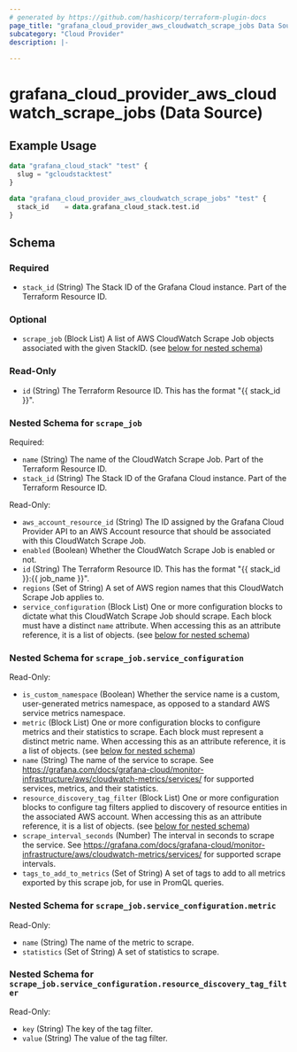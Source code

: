 ```yaml
---
# generated by https://github.com/hashicorp/terraform-plugin-docs
page_title: "grafana_cloud_provider_aws_cloudwatch_scrape_jobs Data Source - terraform-provider-grafana"
subcategory: "Cloud Provider"
description: |-
  
---
```


# grafana_cloud_provider_aws_cloudwatch_scrape_jobs (Data Source)



## Example Usage

```terraform
data "grafana_cloud_stack" "test" {
  slug = "gcloudstacktest"
}

data "grafana_cloud_provider_aws_cloudwatch_scrape_jobs" "test" {
  stack_id    = data.grafana_cloud_stack.test.id
}
```

<!-- schema generated by tfplugindocs -->
## Schema

### Required

- `stack_id` (String) The Stack ID of the Grafana Cloud instance. Part of the Terraform Resource ID.

### Optional

- `scrape_job` (Block List) A list of AWS CloudWatch Scrape Job objects associated with the given StackID. (see [below for nested schema](#nestedblock--scrape_job))

### Read-Only

- `id` (String) The Terraform Resource ID. This has the format "{{ stack_id }}".

<a id="nestedblock--scrape_job"></a>
### Nested Schema for `scrape_job`

Required:

- `name` (String) The name of the CloudWatch Scrape Job. Part of the Terraform Resource ID.
- `stack_id` (String) The Stack ID of the Grafana Cloud instance. Part of the Terraform Resource ID.

Read-Only:

- `aws_account_resource_id` (String) The ID assigned by the Grafana Cloud Provider API to an AWS Account resource that should be associated with this CloudWatch Scrape Job.
- `enabled` (Boolean) Whether the CloudWatch Scrape Job is enabled or not.
- `id` (String) The Terraform Resource ID. This has the format "{{ stack_id }}:{{ job_name }}".
- `regions` (Set of String) A set of AWS region names that this CloudWatch Scrape Job applies to.
- `service_configuration` (Block List) One or more configuration blocks to dictate what this CloudWatch Scrape Job should scrape. Each block must have a distinct `name` attribute. When accessing this as an attribute reference, it is a list of objects. (see [below for nested schema](#nestedblock--scrape_job--service_configuration))

<a id="nestedblock--scrape_job--service_configuration"></a>
### Nested Schema for `scrape_job.service_configuration`

Read-Only:

- `is_custom_namespace` (Boolean) Whether the service name is a custom, user-generated metrics namespace, as opposed to a standard AWS service metrics namespace.
- `metric` (Block List) One or more configuration blocks to configure metrics and their statistics to scrape. Each block must represent a distinct metric name. When accessing this as an attribute reference, it is a list of objects. (see [below for nested schema](#nestedblock--scrape_job--service_configuration--metric))
- `name` (String) The name of the service to scrape. See https://grafana.com/docs/grafana-cloud/monitor-infrastructure/aws/cloudwatch-metrics/services/ for supported services, metrics, and their statistics.
- `resource_discovery_tag_filter` (Block List) One or more configuration blocks to configure tag filters applied to discovery of resource entities in the associated AWS account. When accessing this as an attribute reference, it is a list of objects. (see [below for nested schema](#nestedblock--scrape_job--service_configuration--resource_discovery_tag_filter))
- `scrape_interval_seconds` (Number) The interval in seconds to scrape the service. See https://grafana.com/docs/grafana-cloud/monitor-infrastructure/aws/cloudwatch-metrics/services/ for supported scrape intervals.
- `tags_to_add_to_metrics` (Set of String) A set of tags to add to all metrics exported by this scrape job, for use in PromQL queries.

<a id="nestedblock--scrape_job--service_configuration--metric"></a>
### Nested Schema for `scrape_job.service_configuration.metric`

Read-Only:

- `name` (String) The name of the metric to scrape.
- `statistics` (Set of String) A set of statistics to scrape.


<a id="nestedblock--scrape_job--service_configuration--resource_discovery_tag_filter"></a>
### Nested Schema for `scrape_job.service_configuration.resource_discovery_tag_filter`

Read-Only:

- `key` (String) The key of the tag filter.
- `value` (String) The value of the tag filter.
